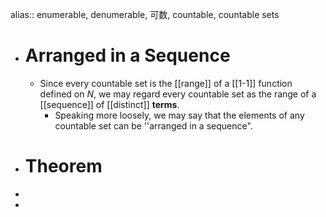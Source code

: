 alias:: enumerable, denumerable, 可数, countable, countable sets

- # Arranged in a Sequence
	- Since every countable set is the [[range]] of a [[1-1]] function defined on $N$, we may regard every countable set as the range of a [[sequence]] of [[distinct]] **terms**.
		- Speaking more loosely, we may say that the elements of any countable set can be ''arranged in a sequence".
- # Theorem
-
-